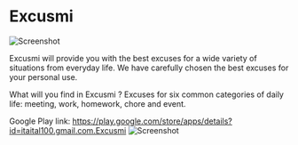 # Excusmi
![Screenshot](https://i.imgur.com/1QYGNkB.png)

Excusmi will provide you with the best excuses for a wide variety of situations from everyday life.
We have carefully chosen the best excuses for your personal use.

What will you find in Excusmi ?
Excuses for six common categories of daily life: meeting, work, homework, chore and event.

Google Play link: https://play.google.com/store/apps/details?id=itaital100.gmail.com.Excusmi
![Screenshot](https://i.imgur.com/wCfbVh8.png)
